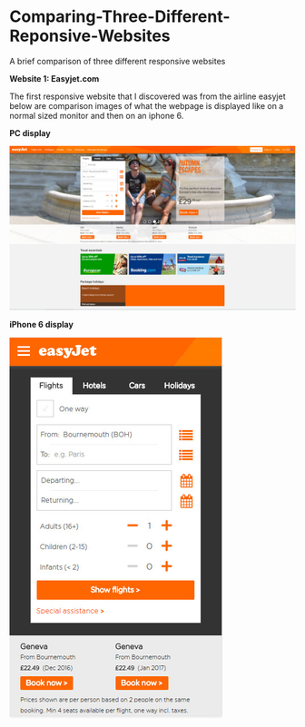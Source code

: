 # Comparing-Three-Different-Reponsive-Websites

A brief comparison of three different responsive websites

**Website 1: Easyjet.com**

The first responsive website that I discovered was from the airline easyjet below are comparison images of what the webpage is displayed like on a normal sized monitor and then on an iphone 6.

**PC display**

![Easyjet Comparison](easyjetpc.jpg)


**iPhone 6 display**

![Easyjet Comparison](easyjetiphone6.jpg)


